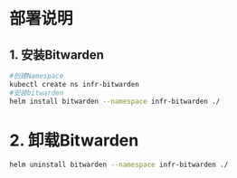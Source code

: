 # 部署说明

## 1. 安装Bitwarden

```sh
#创建Namespace
kubectl create ns infr-bitwarden
#安装bitwarden
helm install bitwarden --namespace infr-bitwarden ./ 
```

# 2. 卸载Bitwarden

```bash
helm uninstall bitwarden --namespace infr-bitwarden ./ 
```
